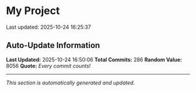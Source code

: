 # My Project


Last updated: 2025-10-24 16:25:37






























































































































































































































































































## Auto-Update Information

**Last Updated:** 2025-10-24 16:50:06
**Total Commits:** 286
**Random Value:** 8056
**Quote:** _Every commit counts!_

---
_This section is automatically generated and updated._